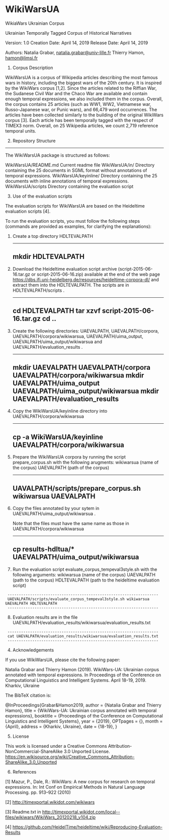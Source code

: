 # WikiWarsUA
WikiaWars Ukrainian Corpus

Ukrainian Temporally Tagged Corpus of Historical Narratives

Version: 1.0
Creation Date: April 14, 2019
Release Date: April 14, 2019

Authors:
Natalia Grabar, natalia.grabar@univ-lille.fr
Thierry Hamon, hamon@limsi.fr

1. Corpus Description

WikiWarsUA is a corpus of Wikipedia articles describing the most
famous wars in history, including the biggest wars of the 20th
century. It is inspired by the WikiWars corpus [1,2]. Since the
articles related to the Riffian War, the Sudanese Civil War and the
Chaco War are available and contain enough temporal expressions, we
also included them in the corpus. Overall, the corpus contains 25
articles (such as WW1, WW2, Vietnamese war, Russo-Japanese war, or
Punic wars), and 66,479 word occurrences. The articles have been
collected similarly to the building of the original WikiWars corpus
[3].  Each article has been temporally tagged with the respect of
TIMEX3 norm. Overall, on 25 Wikipedia articles, we count 2,719
reference temporal units.

2. Repository Structure
-----------------------
The WikiWarsUA package is structured as follows:

WikiWarsUA/README.md
	Current readme file
WikiWarsUA/in/
	Directory containing the 25 documents in SGML format without
	annotations of temporal expressions.
WikiWarsUA/keyinline/
	Directory containing the 25 documents with inline annotations of
	temporal expressions.
WikiWarsUA/scripts
        Directory containing the evaluation script

3. Use of the evaluation scripts

The evaluation scripts for WikiWarsUA are based on the Heideltime
evaluation scripts [4].

To run the evaluation scripts, you must follow the following steps
(commands are provided as examples, for clarifying the explanations):

  1. Create a top directory HDLTEVALPATH

     -------------------------------------------------------------------
     mkdir HDLTEVALPATH
     -------------------------------------------------------------------

  2. Download the Heideltime evaluation script archive
     (script-2015-06-16.tar.gz or script-2015-06-16.zip) available at
     the end of the web page
     https://dbs.ifi.uni-heidelberg.de/resources/heideltime-corpora-dl/
     and extract them into the HDLTEVALPATH. The scripts are in
     HDLTEVALPATH/scripts .

     -------------------------------------------------------------------
     cd HDLTEVALPATH
     tar xzvf script-2015-06-16.tar.gz
     cd ..
     -------------------------------------------------------------------

  3. Create the following directories: UAEVALPATH, UAEVALPATH/corpora,
     UAEVALPATH/corpora/wikiwarsua, UAEVALPATH/uima_output,
     UAEVALPATH/uima_output/wikiwarsua and
     UAEVALPATH/evaluation_results .

     -------------------------------------------------------------------
     mkdir UAEVALPATH UAEVALPATH/corpora UAEVALPATH/corpora/wikiwarsua
     mkdir UAEVALPATH/uima_output UAEVALPATH/uima_output/wikiwarsua
     mkdir UAEVALPATH/evaluation_results 
     -------------------------------------------------------------------

  4. Copy the WikiWarsUA/keyinline directory into
     UAEVALPATH/corpora/wikiwarsua

     -------------------------------------------------------------------
     cp -a WikiWarsUA/keyinline UAEVALPATH/corpora/wikiwarsua
     -------------------------------------------------------------------

  5. Prepare the WikiWarsUA corpora by running the script
     prepare_corpus.sh with the following arugments: wikiwarsua (name
     of the corpus) UAEVALPATH (path of the corpus)

     -------------------------------------------------------------------
     UAVALPATH/scripts/prepare_corpus.sh wikiwarsua UAEVALPATH
     -------------------------------------------------------------------

  6. Copy the files annotated by your sytem in
     UAEVALPATH/uima_output/wikiwarsua .

     Note that the files must have the same name as those in
     UAEVALPATH/corpora/wikiwarsua

     -------------------------------------------------------------------
     cp results-hdltua/* UAEVALPATH/uima_output/wikiwarsua
     -------------------------------------------------------------------

   7. Run the evaluation script evaluate_corpus_tempeval3style.sh with
      the following arguments: wikiwarsua (name of the corpus)
      UAEVALPATH (path to the corpus) HDLTEVALPATH (path to the
      heideltime evaluation script)
   
     -------------------------------------------------------------------
     UAEVALPATH/scripts/evaluate_corpus_tempeval3style.sh wikiwarsua UAEVALPATH HDLTEVALPATH
     -------------------------------------------------------------------

   8. Evaluation results are in the file
      UAEVALPATH/evaluation_results/wikiwarsua/evaluation_results.txt

     -------------------------------------------------------------------
     cat UAEVALPATH/evaluation_results/wikiwarsua/evaluation_results.txt
     -------------------------------------------------------------------



4. Acknowledgements

If you use WikiWarsUA, please cite the following paper:

Natalia Grabar and Thierry Hamon (2019). WikiWars-UA: Ukrainian corpus
annotated with temporal expressions. In Proceedings of the Conference
on Computational Linguistics and Intelligent Systems. April 18-19,
2019. Kharkiv, Ukraine

The BibTeX citation is:

@InProceedings{Grabar&Hamon2019,
  author = 	 {Natalia Grabar and Thierry Hamon},
  title = 	 {WikiWars-UA: Ukrainian corpus annotated with temporal expressions},
  booktitle = {Proceedings of the Conference on Computational Linguistics and Intelligent Systems},
  year = 	 {2019},
  OPTpages = 	 {},
  month = 	 {April},
  address = 	 {Kharkiv, Ukraine},
  date =      {18-19},
}


5. License

This work is licensed under a Creative Commons
Attribution-NonCommercial-ShareAlike 3.0 Unported License.
https://en.wikisource.org/wiki/Creative_Commons_Attribution-ShareAlike_3.0_Unported

6. References

[1] Mazur, P., Dale, R.: WikiWars: A new corpus for research on
temporal expressions.  In: Int Conf on Empirical Methods in Natural
Language Processing. pp. 913–922 (2010)

[2] http://timexportal.wikidot.com/wikiwars

[3] Readme.txt in
http://timexportal.wikidot.com/local--files/wikiwars/WikiWars_20120218_v104.zip

[4] https://github.com/HeidelTime/heideltime/wiki/Reproducing-Evaluation-Results